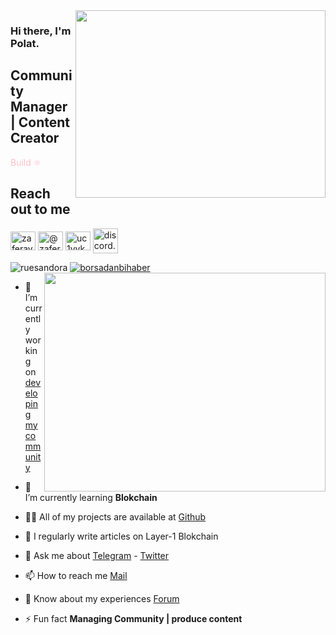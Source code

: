 <img src="https://giphy.com/clips/originals-hacker-desi-hackette-lu01tsQqf1mJuHrFVq.gif" align="right" width="400" height="300">

### Hi there, I'm Polat. 

## Community Manager | Content Creator

<font color="pink">Build :atom_symbol: </font>

## Reach out to me

<a href="https://twitter.com/borsadanbihaber" target="blank"><img align="center" src="https://raw.githubusercontent.com/rahuldkjain/github-profile-readme-generator/master/src/images/icons/Social/twitter.svg" alt="zaferayan" height="30" width="40" /></a>
<a href="https://medium.com/@deliahmey63" target="blank"><img align="center" src="https://raw.githubusercontent.com/rahuldkjain/github-profile-readme-generator/master/src/images/icons/Social/medium.svg" alt="@zaferayan" height="30" width="40" /></a>
<a href="https://www.youtube.com/c/RuesYouTube" target="blank"><img align="center" src="https://raw.githubusercontent.com/rahuldkjain/github-profile-readme-generator/master/src/images/icons/Social/youtube.svg" alt="uc1vykhlufpaoghrwhjikrqg" height="30" width="40" /></a>
<a href="https://discord.gg/discord.gg/ruescommunity" target="blank"><img align="center" src="https://raw.githubusercontent.com/rahuldkjain/github-profile-readme-generator/master/src/images/icons/Social/discord.svg" alt="discord.gg/ruescommunity" height="40" width="40" /></a>
<br />

<p align="left"> <img src="https://komarev.com/ghpvc/?username=ruesandora&label=Profile%20views&color=0e75b6&style=flat" alt="ruesandora" /> <a href="https://twitter.com/borsadanbihaber" target="blank"><img src="https://img.shields.io/twitter/follow/ruesandora0?logo=twitter&style=for-the-badge" alt="borsadanbihaber" /></a> 

<img src="https://github-readme-stats.vercel.app/api?username=polat272&show_icons=true&theme=highcontrast" align="right" width="450" height="350" >

- 🔭 I’m currently working on [developing my community](https://discord.gg/ruescommunity)

- 🌱 I’m currently learning **Blokchain**

- 👨‍💻 All of my projects are available at [Github](https://github.com/polat272?tab=repositories)

- 📝 I regularly write articles on Layer-1 Blokchain

- 💬 Ask me about [Telegram](https://t.me/zemheri12) - [Twitter](https://twitter.com/borsadanbihaber)

- 📫 How to reach me [Mail](https://mail.google.com/mail/u/0/#inbox?compose=DmwnWrRpcckvcqpDDBNJdNlNXTpBCJnwRJwhdnHxqpLGbXvpBxZrKKHXdFGGnKtrShNShxnPVcNQ)

- 📄 Know about my experiences [Forum](https://forum.rues.info/index.php)

- ⚡ Fun fact **Managing Community | produce content**
